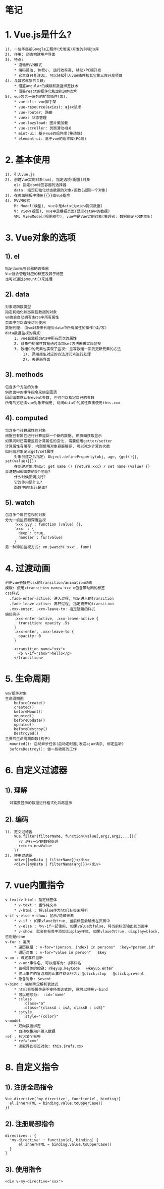 # 笔记

# 1. Vue.js是什么?
    1). 一位华裔前Google工程师(尤雨溪)开发的前端js库
    2). 作用: 动态构建用户界面
    3). 特点:
        * 遵循MVVM模式
        * 编码简洁, 体积小, 运行效率高, 移动/PC端开发
        * 它本身只关注UI, 可以轻松引入vue插件和其它第三库开发项目
    4). 与其它框架的关联:
        * 借鉴angular的模板和数据绑定技术
        * 借鉴react的组件化和虚拟DOM技术
    5). vue包含一系列的扩展插件(库):
        * vue-cli: vue脚手架
        * vue-resource(axios): ajax请求
        * vue-router: 路由
        * vuex: 状态管理
        * vue-lazyload: 图片懒加载
        * vue-scroller: 页面滑动相关
        * mint-ui: 基于vue的组件库(移动端)
        * element-ui: 基于vue的组件库(PC端)

# 2. 基本使用
    1). 引入vue.js
    2). 创建Vue实例对象(vm), 指定选项(配置)对象
        el: 指定dom标签容器的选择器
        data: 指定初始化状态数据的对象/函数(返回一个对象)
    3). 在页面模板中使用{{}}或vue指令
    4). MVVM模式
        M: Model(模型), vue中是data(为view提供数据)
        V: View(视图), vue中是模板页面(显示data中的数据)
        VM: ViewModel(视图模型), vue中是Vue实例对象(管理者: 数据绑定/DOM监听) 

# 3. Vue对象的选项
## 1). el
    指定dom标签容器的选择器
    Vue就会管理对应的标签及其子标签
    也可以通过$mount()来处理

## 2). data
    对象或函数类型
    指定初始化状态属性数据的对象
    vm也会自动拥有data中所有属性
    页面中可以直接访问使用
    数据代理: 由vm对象来代理对data中所有属性的操作(读/写)
    data数据监视的特点:
        1. vue会监视data中所有层次的属性
        2. 对象中的属性数据通过添加set方法来来实现监视
        3. 数组中的元素也实现了监视: 重写数组一系列更新元素的方法
            1). 调用原生对应的方法对元素进行处理
            2). 去更新界面

## 3). methods
    包含多个方法的对象
    供页面中的事件指令来绑定回调
    回调函数默认有event参数, 但也可以指定自己的参数
    所有的方法由vue对象来调用, 访问data中的属性直接使用this.xxx

## 4). computed
    包含多个计算属性的对象
    根据已有属性进行计算返回一个新的数据, 供页面获取显示
    如果同时还需要监视计算属性的变化, 需要使用getter/setter
    计算属性有缓存, 内部使用对象容器缓存, 可以减少计算的次数
    如何给对象定义get/set属性
        对象创建之后指定: Object.defineProperty(obj, age, {get(){}, set(value){}})
        在创建对象时指定: get name () {return xxx} / set name (value) {}
    弄清楚回调函数的3个问题?
        什么时候回调执行?
        它的作用是什么?
        函数中的this是谁?

## 5). watch
    包含多个属性监视的对象
    分为一般监视和深度监视
        'xxx.yyy': function (value) {},
        'xxx' : {
          deep : true,
          handler : fun(value)
        }
    另一种添加监视方式: vm.$watch('xxx', funn)

# 4. 过渡动画
    利用vue去操控css的transition/animation动画
    模板: 使用<transition name='xxx'>包含带动画的标签
    css样式
      .fade-enter-active: 进入过程, 指定进入的transition
      .fade-leave-active: 离开过程, 指定离开的transition
      .xxx-enter, .xxx-leave-to: 指定隐藏的样式
    编码例子
        .xxx-enter-active, .xxx-leave-active {
          transition: opacity .5s
        }
        .xxx-enter, .xxx-leave-to {
          opacity: 0
        }
        
        <transition name="xxx">
          <p v-if="show">hello</p>
        </transition>

# 5. 生命周期
    vm/组件对象
    生命周期图
        beforeCreate()
        created()
        beforeMount()
        mounted()
        beforeUpdate()
        updated()
        beforeDestroy()
        Destroyed()
    主要的生命周期函数(钩子)
      mounted(): 启动异步任务(启动定时器,发送ajax请求, 绑定监听)
      beforeDestroy(): 做一些收尾的工作

# 6. 自定义过滤器
## 1). 理解
	  对需要显示的数据进行格式化后再显示

## 2). 编码
    1). 定义过滤器
        Vue.filter(filterName, function(value[,arg1,arg2,...]){
          // 进行一定的数据处理
          return newValue
        })
    2). 使用过滤器
        <div>{{myData | filterName}}</div>
        <div>{{myData | filterName(arg)}}</div>

# 7. vue内置指令
    v-text/v-html: 指定标签体
        * v-text : 当作纯文本
        * v-html : 将value作为html标签来解析
    v-if v-else v-show: 显示/隐藏元素
        * v-if : 如果vlaue为true, 当前标签会输出在页面中
        * v-else : 与v-if一起使用, 如果value为false, 将当前标签输出到页面中
        * v-show: 就会在标签中添加display样式, 如果vlaue为true, display=block, 否则是none
    v-for : 遍历
        * 遍历数组 : v-for="(person, index) in persons"  :key="person.id" 
        * 遍历对象 : v-for="value in person"   $key
    v-on : 绑定事件监听
        * v-on:事件名, 可以缩写为: @事件名
        * 监视具体的按键: @keyup.keyCode   @keyup.enter
        * 停止事件的冒泡和阻止事件默认行为: @click.stop   @click.prevent
        * 隐含对象: $event
    v-bind : 强制绑定解析表达式  
        * html标签属性是不支持表达式的, 就可以使用v-bind
        * 可以缩写为:  :id='name'
        * :class
            :class="a"
            :class="{classA : isA, classB : isB}"
        * :style
            :style="{color}"
    v-model
        * 双向数据绑定
        * 自动收集用户输入数据
    ref : 标识某个标签
        * ref='xxx'
        * 读取得到标签对象: this.$refs.xxx

# 8. 自定义指令
## 1). 注册全局指令
    Vue.directive('my-directive', function(el, binding){
      el.innerHTML = binding.value.toUpperCase()
    })

## 2). 注册局部指令
    directives : {
      'my-directive' : function(el, binding) {
          el.innerHTML = binding.value.toUpperCase()
      }
    }

## 3). 使用指令
    <div v-my-directive='xxx'>

